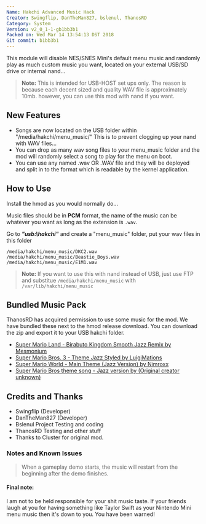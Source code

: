 ```yaml
---
Name: Hakchi Advanced Music Hack
Creator: Swingflip, DanTheMan827, bslenul, ThanosRD
Category: System
Version: v2_0_1-1-gb1bb3b1
Packed on: Wed Mar 14 13:54:13 DST 2018
Git commit: b1bb3b1
---
```


This module will disable NES/SNES Mini's default menu music and randomly play as much custom music you want, located on your external USB/SD drive or internal nand...

> **Note:** This is intended for USB-HOST set ups only. The reason is because each decent sized and quality WAV file is approximately 10mb. however, you can use this mod with nand if you want.

## New Features

 - Songs are now located on the USB folder within "/media/hakchi/menu_music/" This is to prevent clogging up your nand with WAV files...
 - You can drop as many wav song files to your menu_music folder and the mod will randomly select a song to play for the menu on boot.
 - You can use any named .wav OR .WAV file and they will be deployed and split in to the format which is readable by the kernel application.

## How to Use

Install the hmod as you would normally do...

Music files should be in **PCM** format, the name of the music can be whatever you want as long as the extension is `.wav`.

Go to ***"usb:\hakchi"*** and create a "menu_music" folder, put your wav files in this folder

```
/media/hakchi/menu_music/DKC2.wav
/media/hakchi/menu_music/Beastie_Boys.wav
/media/hakchi/menu_music/E1M1.wav
```

> **Note:** If you want to use this with nand instead of USB, just use FTP and substitue `/media/hakchi/menu_music` with `/var/lib/hakchi/menu_music`

## Bundled Music Pack

ThanosRD has acquired permission to use some music for the mod. We have bundled these next to the hmod release download. You can download the zip and export it to your USB hakchi folder. 

- [Super Mario Land - Birabuto Kingdom Smooth Jazz Remix by Mesmonium](https://youtu.be/0Mqw1X0EiUM)
- [Super Mario Bros. 3 - Theme Jazz Styled by LuigiMations](https://youtu.be/QO2YY29FbSo)
- [Super Mario World - Main Theme (Jazz Version) by Nimroxx](https://youtu.be/-ZO8yzMoWdI)
- [Super Mario Bros theme song - Jazz version by (Original creator unknown)](https://youtu.be/QSDvOln5yQA)

## Credits and Thanks
- Swingflip (Developer)
- DanTheMan827 (Developer)
- Bslenul Project Testing and coding
- ThanosRD Testing and other stuff
- Thanks to Cluster for original mod.

### Notes and Known Issues

> When a gameplay demo starts, the music will restart from the beginning after the demo finishes.

#### Final note:
I am not to be held responsible for your shit music taste. If your friends laugh at you for having something like Taylor Swift as your Nintendo Mini menu music then it's down to you. You have been warned!
